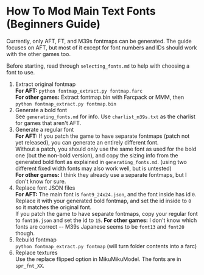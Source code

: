 How To Mod Main Text Fonts (Beginners Guide)
============================================

Currently, only AFT, FT, and M39s fontmaps can be generated.
The guide focuses on AFT, but most of it except for font numbers and IDs should work with the other games too.

Before starting, read through `selecting_fonts.md` to help with choosing a font to use.

1. Extract original fontmap  
   **For AFT:** `python fontmap_extract.py fontmap.farc`  
   **For other games:** Extract fontmap.bin with Farcpack or MMM, then `python fontmap_extract.py fontmap.bin`
2. Generate a bold font  
   See `generating_fonts.md` for info.
   Use `charlist_m39s.txt` as the charlist for games that aren't AFT.
3. Generate a regular font  
   **For AFT:** If you patch the game to have separate fontmaps (patch not yet released), you can generate an entirely different font.  
   Without a patch, you should only use the same font as used for the bold one (but the non-bold version),
   and copy the sizing info from the generated bold font as explained in `generating_fonts.md`.
   (using two different fixed width fonts may also work well, but is untested)  
   **For other games:** I think they already use a separate fontmaps, but I don't know for sure.
4. Replace font JSON files  
   **For AFT:** The main font is `font9_24x24.json`, and the font inside has id `0`.
   Replace it with your generated bold fontmap, and set the id inside to `0` so it matches the original font.  
   If you patch the game to have separate fontmaps, copy your regular font to `font16.json` and set the id to `15`.
   **For other games:** I don't know which fonts are correct -- M39s Japanese seems to be `font13` and `font20` though.
5. Rebuild fontmap  
   `python fontmap_extract.py fontmap` (will turn folder contents into a farc)
6. Replace textures  
   Use the replace flipped option in MikuMikuModel. The fonts are in `spr_fnt_XX`.